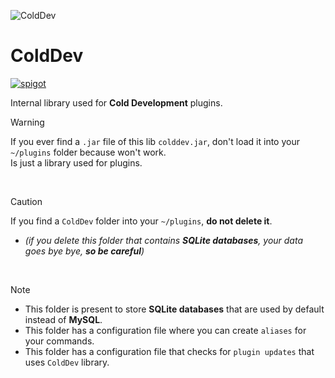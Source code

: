 ![ColdDev](https://imgur.com/9J5FHtB.png)
# ColdDev
<p>
    <a href="https://github.com/Cold-Development/ColdDev/releases">
        <img alt="spigot" src="https://img.shields.io/github/v/release/Cold-Development/ColdDev?display_name=release&style=for-the-badge&color=30a648"/>
    </a>
</p>

Internal library used for **Cold Development** plugins.
> [!WARNING]
> If you ever find a `.jar` file of this lib `colddev.jar`, don't load it into your `~/plugins` folder because won't work.<br>
> Is just a library used for plugins.
<br>

> [!CAUTION]
> If you find a `ColdDev` folder into your `~/plugins`, **do not delete it**.<br>
* _(if you delete this folder that contains **SQLite databases**, your data goes bye bye, **so be careful**)_
<br>

> [!NOTE]
> * This folder is present to store **SQLite databases** that are used by default instead of **MySQL**.<br>
> * This folder has a configuration file where you can create `aliases` for your commands.<br>
> * This folder has a configuration file that checks for `plugin updates` that uses `ColdDev` library.
